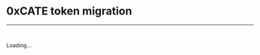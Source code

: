 <html lang="en">
  <head>
    <meta charset="utf-8">
    <meta http-equiv="X-UA-Compatible" content="IE=edge">
    <meta name="viewport" content="width=device-width, initial-scale=1, maximum-scale=1, user-scalable=no">
    <meta name="description" content="">
    <meta name="author" content="">
    <link rel="icon" href="images/favicon.ico">
    <link rel="stylesheet" href="https://maxcdn.bootstrapcdn.com/bootstrap/4.0.0/css/bootstrap.min.css" integrity="sha384-Gn5384xqQ1aoWXA+058RXPxPg6fy4IWvTNh0E263XmFcJlSAwiGgFAW/dAiS6JXm" crossorigin="anonymous">	  
</head>

<body class="">

<div class="container" style="width: 650px;">
  <div class="row">
	<div class="col-lg-12">
		<h1 class="text-center">0xCATE token migration</h1>
		<hr/>
		<br/>
	</div>
	<div id="loader">
	  <p class="text-center">Loading...</p>
	</div>
	<div id="content" class="text-center" style="display: none;">
	  <p>
		<!--Old token balance <input type="text" class="old-token-balance"></input>-->
		Old token balance <span class="old-token-balance"></span>
	  </p>
	  <br/>
	  <p>
		New token balance <span class="new-token-balance"></span>
	  </p>
	  <br/>
	  <form onSubmit="App.migrateTokens(); return false;" role="form">
		<div class="form-group">
		  <div class="input-group">
			<span class="input-group-btn">
			  <button type="submit" class="btn btn-primary btn-lg">Migrate tokens</button>
			</span>
		  </div>
		</div>
	  </form>
	  <br>
	  <hr>
	  <p id="accountAddress"></p>
	  <br>
	  <p class="last-tx-info" hidden>View last transaction on Etherscan: <a class="last-tx-link" href="" target="_blank"></a></p>
	  <br>
	</div>
  </div>
</div>
    <script src="https://ajax.googleapis.com/ajax/libs/jquery/1.12.4/jquery.min.js"></script>
<script src="https://maxcdn.bootstrapcdn.com/bootstrap/4.0.0/js/bootstrap.min.js" integrity="sha384-JZR6Spejh4U02d8jOt6vLEHfe/JQGiRRSQQxSfFWpi1MquVdAyjUar5+76PVCmYl" crossorigin="anonymous"></script>
   <script src="app.js"></script>
</body>
</html>
